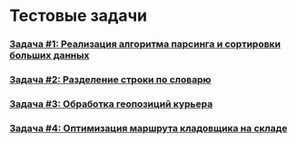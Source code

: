 # Тестовые задачи

### [Задача #1: Реализация алгоритма парсинга и сортировки больших данных](https://github.com/izhdanko/test-tasks/blob/main/1/task_1.md)

### [Задача #2: Разделение строки по словарю](https://github.com/izhdanko/test-tasks/blob/main/2/task_2.md)

### [Задача #3: Обработка геопозиций курьера](https://github.com/izhdanko/test-tasks/blob/main/3/task_3.md)

### [Задача #4: Оптимизация маршрута кладовщика на складе](https://github.com/izhdanko/test-tasks/blob/main/4/task_4.md)
